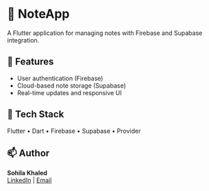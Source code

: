 # 📝 NoteApp

A Flutter application for managing notes with Firebase and Supabase integration.

## 🚀 Features
- User authentication (Firebase)
- Cloud-based note storage (Supabase)
- Real-time updates and responsive UI

## 🧰 Tech Stack
Flutter • Dart • Firebase • Supabase • Provider

## 📫 Author
**Sohila Khaled**  
[LinkedIn](https://www.linkedin.com/in/sohaila-ahmed-a23214305) | [Email](mailto:sokhaleed@gmail.com)

